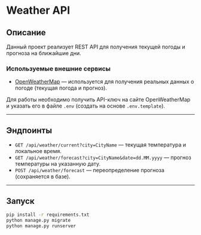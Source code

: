 # Weather API

## Описание

Данный проект реализует REST API для получения текущей погоды и прогноза на ближайшие дни.

### Используемые внешние сервисы

- [OpenWeatherMap](https://openweathermap.org/api) — используется для получения реальных данных о погоде (текущая погода и прогноз).

Для работы необходимо получить API-ключ на сайте OpenWeatherMap и указать его в файле `.env` (создать на основе `.env.template`).

---

## Эндпоинты

- `GET /api/weather/current?city=CityName` — текущая температура и локальное время.
- `GET /api/weather/forecast?city=CityName&date=dd.MM.yyyy` — прогноз температуры на указанную дату.
- `POST /api/weather/forecast` — переопределение прогноза (сохраняется в базе).

---

## Запуск

```bash
pip install -r requirements.txt
python manage.py migrate
python manage.py runserver

